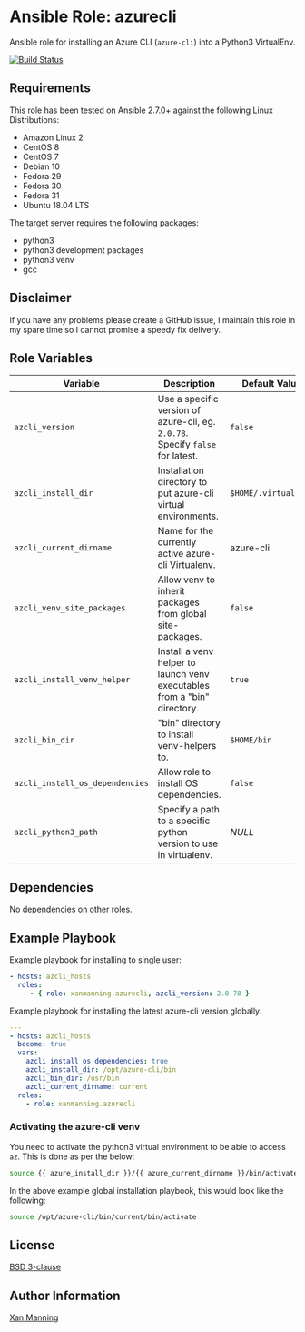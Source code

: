 # Ansible Role: azurecli

Ansible role for installing an Azure CLI (`azure-cli`) into a Python3 VirtualEnv.

[![Build Status](https://www.travis-ci.org/PyratLabs/ansible-role-azcli.svg?branch=master)](https://www.travis-ci.org/PyratLabs/ansible-role-azcli)

## Requirements

This role has been tested on Ansible 2.7.0+ against the following Linux Distributions:

  - Amazon Linux 2
  - CentOS 8
  - CentOS 7
  - Debian 10
  - Fedora 29
  - Fedora 30
  - Fedora 31
  - Ubuntu 18.04 LTS

The target server requires the following packages:

  - python3
  - python3 development packages
  - python3 venv
  - gcc

## Disclaimer

If you have any problems please create a GitHub issue, I maintain this role in
my spare time so I cannot promise a speedy fix delivery.

## Role Variables


| Variable                        | Description                                                                    | Default Value        |
|---------------------------------|--------------------------------------------------------------------------------|----------------------|
| `azcli_version`                 | Use a specific version of azure-cli, eg. `2.0.78`. Specify `false` for latest. | `false`              |
| `azcli_install_dir`             | Installation directory to put azure-cli virtual environments.                  | `$HOME/.virtualenvs` |
| `azcli_current_dirname`         | Name for the currently active azure-cli Virtualenv.                            | azure-cli            |
| `azcli_venv_site_packages`      | Allow venv to inherit packages from global site-packages.                      | `false`              |
| `azcli_install_venv_helper`     | Install a venv helper to launch venv executables from a "bin" directory.       | `true`               |
| `azcli_bin_dir`                 | "bin" directory to install venv-helpers to.                                    | `$HOME/bin`          |
| `azcli_install_os_dependencies` | Allow role to install OS dependencies.                                         | `false`              |
| `azcli_python3_path`            | Specify a path to a specific python version to use in virtualenv.              | _NULL_               |

## Dependencies

No dependencies on other roles.

## Example Playbook

Example playbook for installing to single user:

```yaml
- hosts: azcli_hosts
  roles:
     - { role: xanmanning.azurecli, azcli_version: 2.0.78 }
```

Example playbook for installing the latest azure-cli version globally:

```yaml
---
- hosts: azcli_hosts
  become: true
  vars:
    azcli_install_os_dependencies: true
    azcli_install_dir: /opt/azure-cli/bin
    azcli_bin_dir: /usr/bin
    azcli_current_dirname: current
  roles:
    - role: xanmanning.azurecli
```

### Activating the azure-cli venv

You need to activate the python3 virtual environment to be able to access `az`.
This is done as per the below:

```bash
source {{ azure_install_dir }}/{{ azure_current_dirname }}/bin/activate
```

In the above example global installation playbook, this would look like the
following:

```bash
source /opt/azure-cli/bin/current/bin/activate
```

## License

[BSD 3-clause](LICENSE.txt)

## Author Information

[Xan Manning](https://xanmanning.co.uk/)
